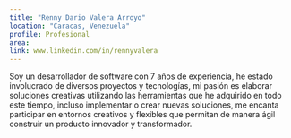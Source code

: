 ```yaml
---
title: "Renny Dario Valera Arroyo"
location: "Caracas, Venezuela"
profile: Profesional
area: 
link: www.linkedin.com/in/rennyvalera
---
```


Soy un desarrollador de software con 7 años de experiencia, he estado involucrado de diversos proyectos y tecnologías, mi pasión es elaborar soluciones creativas utilizando las herramientas que he adquirido en todo este tiempo, incluso implementar o crear nuevas soluciones, me encanta participar en entornos creativos y flexibles que permitan de manera ágil construir un producto innovador y transformador.